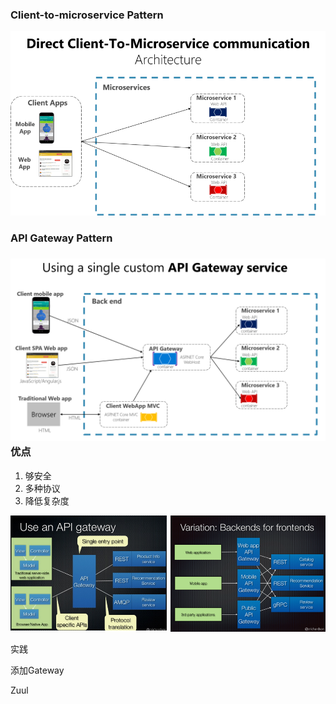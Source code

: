 ### Client-to-microservice Pattern

![](/assets/direct.png)

### API Gateway Pattern

### ![](/assets/gateway-pattern.png)优点

1. 够安全
2. 多种协议
3. 降低复杂度

![](/assets/variation.png)

实践

添加Gateway

Zuul

